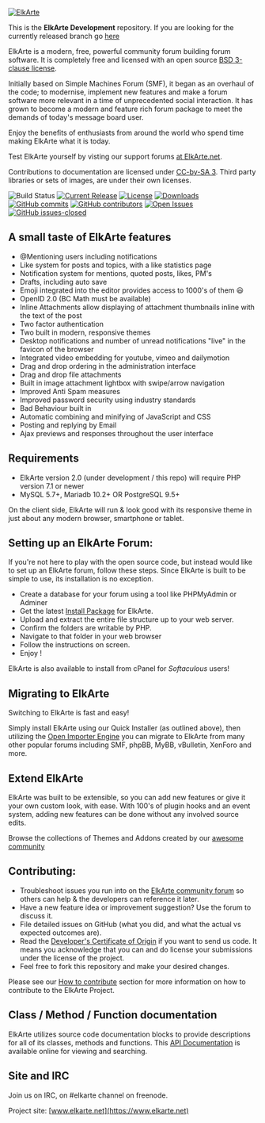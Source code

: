 [![ElkArte](https://raw.github.com/elkarte/Elkarte/master/themes/default/images/logo.png "ElkArte")](https://www.elkarte.net "ElkArte")

This is the **ElkArte Development** repository.  If you are looking for the currently released branch go
[here](https://github.com/elkarte/Elkarte/tree/master)

ElkArte is a modern, free, powerful community forum building forum software. It is completely free and licensed with an open source [BSD 3-clause license](https://www.opensource.org/licenses/BSD-3-Clause).

Initially based on Simple Machines Forum (SMF), it began as an overhaul of the code; to modernise, implement new features and make a forum software more relevant in a time of unprecedented social interaction. It has grown to become a modern and feature rich forum package to meet the demands of today's message board user.

Enjoy the benefits of enthusiasts from around the world who spend time making ElkArte what it is today.

Test ElkArte yourself by visting our support forums [at ElkArte.net](https://www.elkarte.net).

Contributions to documentation are licensed under [CC-by-SA 3](https://creativecommons.org/licenses/by-sa/3.0). Third party libraries or sets of images, are under their own licenses.

![Build Status](https://github.com/elkarte/Elkarte/workflows/MaxPain/badge.svg)
[![Current Release](https://img.shields.io/github/release/elkarte/ElkArte.svg?style=flat)](https://github.com/elkarte/ElkArte/releases)
[![License](https://img.shields.io/badge/License-BSD-green.svg?style=flat)](https://opensource.org/licenses/BSD-3-Clause)
[![Downloads](https://img.shields.io/github/downloads/elkArte/Elkarte/total)](https://github.com/elkarte/Elkarte/releases)
[![GitHub commits](https://img.shields.io/github/commits-since/elkarte/Elkarte/v1.1.6.svg)](https://github.com/elkarte/Elkarte/commit/)
[![GitHub contributors](https://img.shields.io/github/contributors/elkarte/Elkarte.svg)](https://github.com/elkarte/Elkarte/contributors/)
[![Open Issues](https://img.shields.io/github/issues/elkarte/Elkarte.svg?style=flat)](https://github.com/elkarte/Elkarte/issues)
[![GitHub issues-closed](https://img.shields.io/github/issues-closed/elkarte/Elkarte.svg)](https://gitHub.com/elkarte/Elkarte/issues?q=is%3Aissue+is%3Aclosed)
## A small taste of ElkArte features
* @Mentioning users including notifications
* Like system for posts and topics, with a like statistics page
* Notification system for mentions, quoted posts, likes, PM's
* Drafts, including auto save
* Emoji integrated into the editor provides access to 1000's of them :smiley:
* OpenID 2.0 (BC Math must be available)
* Inline Attachments allow displaying of attachment thumbnails inline with the text of the post
* Two factor authentication
* Two built in modern, responsive themes
* Desktop notifications and number of unread notifications "live" in the favicon of the browser
* Integrated video embedding for youtube, vimeo and dailymotion
* Drag and drop ordering in the administration interface
* Drag and drop file attachments
* Built in image attachment lightbox with swipe/arrow navigation
* Improved Anti Spam measures
* Improved password security using industry standards
* Bad Behaviour built in
* Automatic combining and minifying of JavaScript and CSS
* Posting and replying by Email
* Ajax previews and responses throughout the user interface

## Requirements

* ElkArte version 2.0 (under development / this repo) will require PHP version 7.1 or newer
* MySQL 5.7+, Mariadb 10.2+ OR PostgreSQL 9.5+

On the client side, ElkArte will run & look good with its responsive theme in just about any modern browser, smartphone or tablet.

## Setting up an ElkArte Forum:

If you're not here to play with the open source code, but instead would like to set up an ElkArte forum, follow these steps.  Since ElkArte is built to be simple to use, its installation is no exception.

* Create a database for your forum using a tool like PHPMyAdmin or Adminer
* Get the latest [Install Package](https://github.com/elkarte/Elkarte/releases) for ElkArte.
* Upload and extract the entire file structure up to your web server.
* Confirm the folders are writable by PHP.
* Navigate to that folder in your web browser
* Follow the instructions on screen.
* Enjoy !

ElkArte is also available to install from cPanel for *Softaculous* users!

## Migrating to ElkArte

Switching to ElkArte is fast and easy!

Simply install ElkArte using our Quick Installer (as outlined above), then utilizing the [Open Importer Engine](https://github.com/OpenImporter/openimporter) you can migrate to ElkArte from many other popular forums including SMF, phpBB, MyBB, vBulletin, XenForo and more.

## Extend ElkArte

ElkArte was built to be extensible, so you can add new features or give it your own custom look, with ease. With 100's of plugin hooks and an event system, adding new features can be done without any involved source edits.

Browse the collections of Themes and Addons created by our [awesome community](https://www.elkarte.net/community)

## Contributing:

* Troubleshoot issues you run into on the [ElkArte community forum](https://www.elkarte.net) so others can help & the developers can reference it later.
* Have a new feature idea or improvement suggestion? Use the forum to discuss it.
* File detailed issues on GitHub (what you did, and what the actual vs expected outcomes are).
* Read the [Developer's Certificate of Origin](https://github.com/elkarte/Elkarte/blob/master/DCO.txt) if you want to send us code. It means you acknowledge that you can and do license your submissions under the license of the project.
* Feel free to fork this repository and make your desired changes.

Please see our [How to contribute](https://github.com/elkarte/Elkarte/blob/master/CONTRIBUTING.md) section for more information on how to contribute to the ElkArte Project.

## Class / Method / Function documentation
ElkArte utilizes source code documentation blocks to provide descriptions for all of its classes, methods and functions.  This [API Documentation](https://elkarte.github.io/Doc/) is available online for viewing and searching.

## Site and IRC

Join us on IRC, on #elkarte channel on freenode.

Project site: [www.elkarte.net](https://www.elkarte.net)
